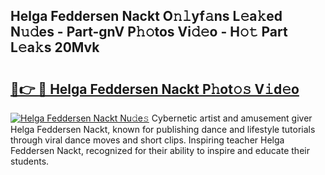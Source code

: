 ## Helga Feddersen Nackt O𝚗𝚕yf𝚊ns L𝚎a𝚔ed N𝚞𝚍es - Part-gnV P𝚑𝚘tos Vi𝚍𝚎o - H𝚘𝚝 Part L𝚎a𝚔s 20Mvk

# <h2><a href="http://kfddyjc.oniu.top/?m=Helga+Feddersen+Nackt">🔗👉 🔴 Helga Feddersen Nackt P𝚑ot𝚘𝚜 V𝚒d𝚎o</a></h2>

[![Helga Feddersen Nackt Nu𝚍e𝚜](https://i.imgur.com/0qMVB7G.gif)](http://kfddyjc.oniu.top/?m=Helga+Feddersen+Nackt)
Cybernetic artist and amusement giver Helga Feddersen Nackt, known for publishing dance and lifestyle tutorials through viral dance moves and short clips. Inspiring teacher Helga Feddersen Nackt, recognized for their ability to inspire and educate their students.  

